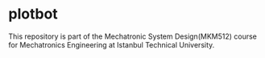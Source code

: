 # plotbot
This repository is part of the Mechatronic System Design(MKM512) course for Mechatronics Engineering at Istanbul Technical University.
